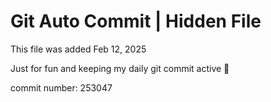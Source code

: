 # Git Auto Commit | Hidden File

This file was added Feb 12, 2025

Just for fun and keeping my daily git commit active 🤪

commit number: 253047
